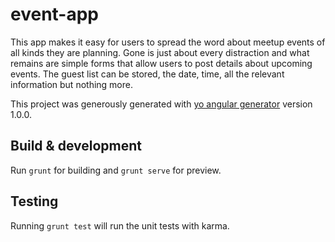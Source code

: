 # event-app
This app makes it easy for users to spread the word about meetup events of all kinds they are planning. Gone
is just about every distraction and what remains are simple forms that allow users to post details about upcoming
events. The guest list can be stored, the date, time, all the relevant information but nothing more.

This project was generously generated with [yo angular generator](https://github.com/yeoman/generator-angular)
version 1.0.0.

## Build & development

Run `grunt` for building and `grunt serve` for preview.

## Testing

Running `grunt test` will run the unit tests with karma.
